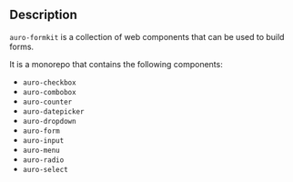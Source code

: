 ## Description

`auro-formkit` is a collection of web components that can be used to build forms.

It is a monorepo that contains the following components:

- `auro-checkbox`
- `auro-combobox`
- `auro-counter`
- `auro-datepicker`
- `auro-dropdown`
- `auro-form`
- `auro-input`
- `auro-menu`
- `auro-radio`
- `auro-select`
